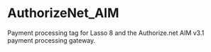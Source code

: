 AuthorizeNet_AIM
================

Payment processing tag for Lasso 8 and the Authorize.net AIM v3.1 payment processing gateway.
